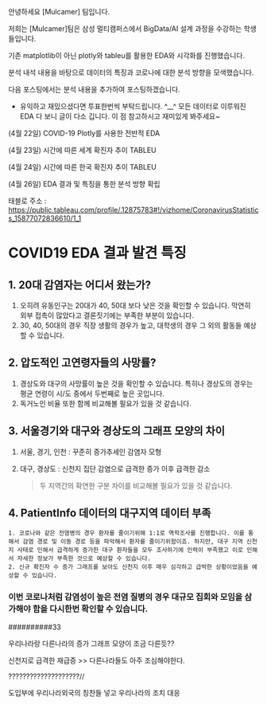 안녕하세요 [Mulcamer] 팀입니다.

저희는 [Mulcamer]팀은 삼성 멀티캠퍼스에서 BigData/AI 설계 과정을 수강하는 학생들입니다. 

기존 matplotlib이 아닌 plotly와 tableu를 활용한 EDA와 시각화를 진행했습니다.

분석 내석 내용을 바탕으로 데이터의 특징과 코로나에 대한 분석 방향을 모색했습니다.

다음 포스팅에서는 분석 내용을 추가하여 포스팅하겠습니다.



 + 유익하고 재밌으셨다면 투표한번씩 부탁드립니다. ^__^  모든 데이터로 이루워진 EDA 다 보니 글이 다소 깁니다. 이 점 참고하시고 재미있게 봐주세요~



(4월 22일) COVID-19 Plotly를 사용한 전반적 EDA

(4월 23일) 시간에 따른 세계 확진자 추이 TABLEU

(4월 24일) 시간에 따른 한국 확진자 추이 TABLEU

(4월 26일) EDA 결과 및 특징을 통한 분석 방향 확립



태블로 주소 : https://public.tableau.com/profile/.12875783#!/vizhome/CoronavirusStatistics_15877072836610/1_1



# COVID19 EDA 결과 발견 특징

## 1. 20대 감염자는 어디서 왔는가?

1. 오히려 유동인구는 20대가 40, 50대 보다 낮은 것을 확인할 수 있습니다. 막연히 외부 접촉이 많았다고 결론짓기에는 부족한 부분이 있습니다.
2. 30, 40, 50대의 경우 직장 생활의 경우가 높고, 대학생의 경우 그 외의 활동들 예상할 수 있습니다.

## 2. 압도적인 고연령자들의 사망률?

1. 경상도와 대구의 사망률이 높은 것을 확인할 수 있습니다. 특히나 경상도의 경우는 평균 연령이 시/도 중에서 두번째로 높은 곳입니다. 
2. 독거노인 비율 또한 함께 비교해볼 필요가 있을 것 같습니다.

## 3. 서울경기와 대구와 경상도의 그래프 모양의 차이

1. 서울, 경기, 인천 :  꾸준히 증가추세인 감염자 모형

2. 대구, 경상도 :  신천지 집단 감염으로 급격한 증가 이후 급격한 감소

   > 두 지역간의 확연한 구분 차이를 비교해볼 필요가 있을 것 같습니다.

## 4. PatientInfo 데이터의 대구지역 데이터 부족

	1. 코로나와 같은 전염병의 경우 환자를 줄이기위해 1:1로 역학조사를 진행합니다. 이를 통해서 감염 경로 및 이동 경로 등을 파악해서 환자를 줄이기위함이죠. 하지만, 대구 지역 신천지 사태로 인해서 급격하게 증가한 대구 환자들을 모두 조사하기에 인력이 부족했고 이로 인해서 자세한 정보가 부족한 것으로 예상할 수 있습니다. 
 	2. 신규 확진자 수 증가 그래프를 보아도 신천지 이후 매우 심각하고 급박한 상황이었음을 예상할 수 있습니다.

### 이번 코로나처럼 감염성이 높은 전염 질병의 경우 **대규모 집회와 모임을 삼가**해야 함을 다시한번 확인할 수 있습니다.

















##########33

우리나라랑 다른나라의 증가 그래프 모양이 조금 다른듯??

신천지로 급격한 재급증 >> 다른나라들도 아주 조심해야한다.



????????????????????//

도입부에 우리나라외국의 칭찬들 넣고 우리나라의 조치 대응

